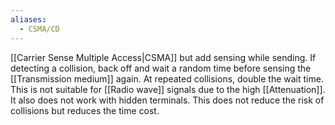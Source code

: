 ```yaml
---
aliases:
  - CSMA/CD
---
```


[[Carrier Sense Multiple Access|CSMA]] but add sensing while sending. If detecting a collision, back off and wait a random time before sensing the [[Transmission medium]] again. At repeated collisions, double the wait time. This is not suitable for [[Radio wave]] signals due to the high [[Attenuation]]. It also does not work with hidden terminals. This does not reduce the risk of collisions but reduces the time cost.
